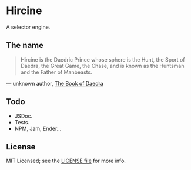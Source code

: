 # Hircine

A selector engine.

## The name

> Hircine is the Daedric Prince whose sphere is the Hunt, the Sport of Daedra, the Great Game, the Chase, and is known as the Huntsman and the Father of Manbeasts.

&mdash; unknown author, [The Book of Daedra](http://uesp.net/wiki/Lore:The_Book_of_Daedra)

## Todo

- JSDoc.
- Tests.
- NPM, Jam, Ender...

## License

MIT Licensed; see the [LICENSE file](LICENSE) for more info.